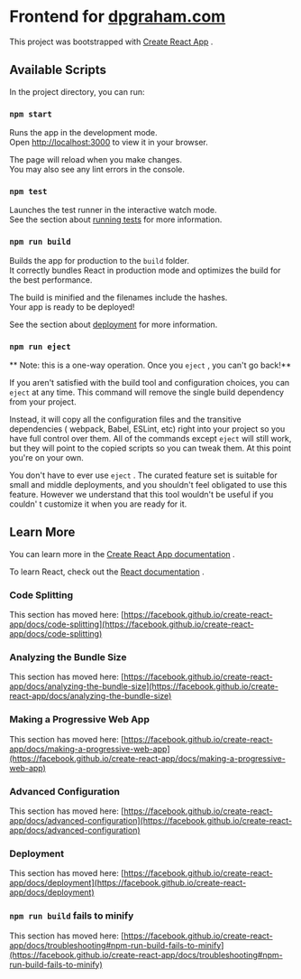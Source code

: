 # Frontend for [dpgraham.com](https://dpgraham.com)

This
project
was
bootstrapped
with [Create React App](https://github.com/facebook/create-react-app)
.

## Available Scripts

In
the
project
directory,
you
can
run:

### `npm start`

Runs
the
app
in
the
development
mode.\
Open [http://localhost:3000](http://localhost:3000)
to
view
it
in
your
browser.

The
page
will
reload
when
you
make
changes.\
You
may
also
see
any
lint
errors
in
the
console.

### `npm test`

Launches
the
test
runner
in
the
interactive
watch
mode.\
See
the
section
about [running tests](https://facebook.github.io/create-react-app/docs/running-tests)
for
more
information.

### `npm run build`

Builds
the
app
for
production
to
the `build`
folder.\
It
correctly
bundles
React
in
production
mode
and
optimizes
the
build
for
the
best
performance.

The
build
is
minified
and
the
filenames
include
the
hashes.\
Your
app
is
ready
to
be
deployed!

See
the
section
about [deployment](https://facebook.github.io/create-react-app/docs/deployment)
for
more
information.

### `npm run eject`

**
Note:
this
is
a
one-way
operation.
Once
you `eject`
,
you
can't
go
back!**

If
you
aren't
satisfied
with
the
build
tool
and
configuration
choices,
you
can `eject`
at
any
time.
This
command
will
remove
the
single
build
dependency
from
your
project.

Instead,
it
will
copy
all
the
configuration
files
and
the
transitive
dependencies (
webpack,
Babel,
ESLint,
etc)
right
into
your
project
so
you
have
full
control
over
them.
All
of
the
commands
except `eject`
will
still
work,
but
they
will
point
to
the
copied
scripts
so
you
can
tweak
them.
At
this
point
you're
on
your
own.

You
don't
have
to
ever
use `eject`
.
The
curated
feature
set
is
suitable
for
small
and
middle
deployments,
and
you
shouldn't
feel
obligated
to
use
this
feature.
However
we
understand
that
this
tool
wouldn't
be
useful
if
you
couldn'
t
customize
it
when
you
are
ready
for
it.

## Learn More

You
can
learn
more
in
the [Create React App documentation](https://facebook.github.io/create-react-app/docs/getting-started)
.

To
learn
React,
check
out
the [React documentation](https://reactjs.org/)
.

### Code Splitting

This
section
has
moved
here: [https://facebook.github.io/create-react-app/docs/code-splitting](https://facebook.github.io/create-react-app/docs/code-splitting)

### Analyzing the Bundle Size

This
section
has
moved
here: [https://facebook.github.io/create-react-app/docs/analyzing-the-bundle-size](https://facebook.github.io/create-react-app/docs/analyzing-the-bundle-size)

### Making a Progressive Web App

This
section
has
moved
here: [https://facebook.github.io/create-react-app/docs/making-a-progressive-web-app](https://facebook.github.io/create-react-app/docs/making-a-progressive-web-app)

### Advanced Configuration

This
section
has
moved
here: [https://facebook.github.io/create-react-app/docs/advanced-configuration](https://facebook.github.io/create-react-app/docs/advanced-configuration)

### Deployment

This
section
has
moved
here: [https://facebook.github.io/create-react-app/docs/deployment](https://facebook.github.io/create-react-app/docs/deployment)

### `npm run build` fails to minify

This
section
has
moved
here: [https://facebook.github.io/create-react-app/docs/troubleshooting#npm-run-build-fails-to-minify](https://facebook.github.io/create-react-app/docs/troubleshooting#npm-run-build-fails-to-minify)
